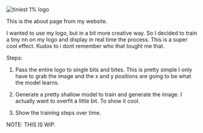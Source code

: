 ![tiniest 1% logo](./tinier_logo.png)

This is the about page from my website.

I wanted to use my logo, but in a bit more creative way.
So I decided to train a tiny nn on my logo and display in
real time the process. This is a super cool effect.
Kudos to i dont remember who that tought me that.

Steps: 

1. Pass the entire logo to single bits and bites. 
This is pretty simple I only have to grab the image and the x and y positions
are going to be what the model learns.

2. Generate a pretty shallow model to train and generate
  the image. I actually want to overfit a little bit. To
  show it cool.

3. Show the training steps over time.

NOTE: THIS IS WIP.